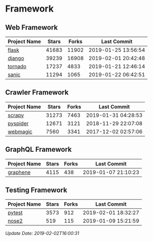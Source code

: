 # Framework

## Web Framework

| Project Name | Stars | Forks | Last Commit |
| ------------ | ----- | ----- | ----------- |
| [flask](https://github.com/pallets/flask) | 41683 | 11902 | 2019-01-25 13:56:54 |
| [django](https://github.com/django/django) | 39239 | 16908 | 2019-02-01 20:42:48 |
| [tornado](https://github.com/tornadoweb/tornado) | 17237 | 4833 | 2019-01-21 12:46:14 |
| [sanic](https://github.com/huge-success/sanic) | 11294 | 1065 | 2019-01-22 06:42:51 |

## Crawler Framework

| Project Name | Stars | Forks | Last Commit |
| ------------ | ----- | ----- | ----------- |
| [scrapy](https://github.com/scrapy/scrapy) | 31273 | 7463 | 2019-01-31 04:28:53 |
| [pyspider](https://github.com/binux/pyspider) | 12671 | 3121 | 2018-11-29 22:07:08 |
| [webmagic](https://github.com/code4craft/webmagic) | 7560 | 3341 | 2017-12-02 02:57:06 |

## GraphQL Framework

| Project Name | Stars | Forks | Last Commit |
| ------------ | ----- | ----- | ----------- |
| [graphene](https://github.com/graphql-python/graphene) | 4115 | 438 | 2019-01-07 21:10:23 |

## Testing Framework

| Project Name | Stars | Forks | Last Commit |
| ------------ | ----- | ----- | ----------- |
| [pytest](https://github.com/pytest-dev/pytest) | 3573 | 912 | 2019-02-01 18:32:27 |
| [nose2](https://github.com/nose-devs/nose2) | 519 | 115 | 2019-01-09 15:21:59 |

*Update Date: 2019-02-02T16:00:31*